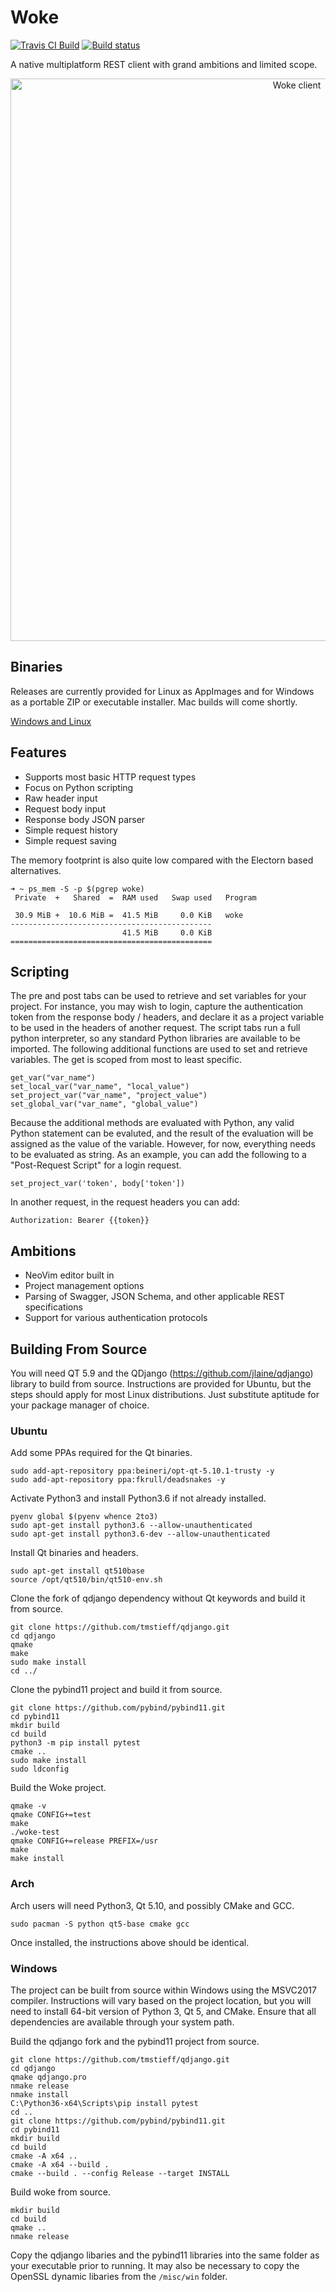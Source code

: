 # Woke
<a href="https://travis-ci.org/tmstieff/Woke"><img alt="Travis CI Build" src="https://travis-ci.org/tmstieff/Woke.svg?branch=master"></a>
[![Build status](https://ci.appveyor.com/api/projects/status/ixwvi3wi6mfosm9j/branch/master?svg=true)](https://ci.appveyor.com/project/tmstieff/woke/branch/master)



A native multiplatform REST client with grand ambitions and limited scope.

<p align="center">
  <img width="900" alt="Woke client" src="https://i.imgur.com/qBwiKJ4.png">
</p>

## Binaries
Releases are currently provided for Linux as AppImages and for Windows as a portable ZIP or executable installer. Mac builds will come shortly.

<a href="https://woke.rest/download">Windows and Linux</a>

## Features
* Supports most basic HTTP request types
* Focus on Python scripting
* Raw header input
* Request body input
* Response body JSON parser
* Simple request history
* Simple request saving

The memory footprint is also quite low compared with the Electorn based alternatives.

```
➜ ~ ps_mem -S -p $(pgrep woke)
 Private  +   Shared  =  RAM used   Swap used   Program

 30.9 MiB +  10.6 MiB =  41.5 MiB     0.0 KiB   woke
---------------------------------------------
                         41.5 MiB     0.0 KiB
=============================================
```

## Scripting

The pre and post tabs can be used to retrieve and set variables for your project. For instance, you may wish to login, capture the authentication token from the response body / headers, and declare it as a project variable to be used in the headers of another request. The script tabs run a full python interpreter, so any standard Python libraries are available to be imported. The following additional functions are used to set and retrieve variables. The get is scoped from most to least specific.

```
get_var("var_name")
set_local_var("var_name", "local_value")
set_project_var("var_name", "project_value")
set_global_var("var_name", "global_value")
```

Because the additional methods are evaluated with Python, any valid Python statement can be evaluted, and the result of the evaluation will be assigned as the value of the variable. However, for now, everything needs to be evaluated as string. As an example, you can add the following to a "Post-Request Script" for a login request.

```
set_project_var('token', body['token'])
```

In another request, in the request headers you can add:

```
Authorization: Bearer {{token}}
```

## Ambitions
* NeoVim editor built in
* Project management options
* Parsing of Swagger, JSON Schema, and other applicable REST specifications
* Support for various authentication protocols

## Building From Source
You will need QT 5.9 and the QDjango (https://github.com/jlaine/qdjango) library to build from source. Instructions are provided for Ubuntu, but the steps should apply for most Linux distributions. Just substitute aptitude for your package manager of choice.

### Ubuntu

Add some PPAs required for the Qt binaries.

```
sudo add-apt-repository ppa:beineri/opt-qt-5.10.1-trusty -y
sudo add-apt-repository ppa:fkrull/deadsnakes -y
```
Activate Python3 and install Python3.6 if not already installed.
```
pyenv global $(pyenv whence 2to3) 
sudo apt-get install python3.6 --allow-unauthenticated
sudo apt-get install python3.6-dev --allow-unauthenticated
```
Install Qt binaries and headers.
```
sudo apt-get install qt510base
source /opt/qt510/bin/qt510-env.sh
```
Clone the fork of qdjango dependency without Qt keywords and build it from source.
```
git clone https://github.com/tmstieff/qdjango.git
cd qdjango
qmake
make
sudo make install
cd ../
```
Clone the pybind11 project and build it from source.
```
git clone https://github.com/pybind/pybind11.git
cd pybind11
mkdir build
cd build
python3 -m pip install pytest
cmake ..
sudo make install
sudo ldconfig
```
Build the Woke project.
```
qmake -v
qmake CONFIG+=test
make
./woke-test
qmake CONFIG+=release PREFIX=/usr
make
make install
```

### Arch

Arch users will need Python3, Qt 5.10, and possibly CMake and GCC.
```
sudo pacman -S python qt5-base cmake gcc
```
Once installed, the instructions above should be identical.

### Windows

The project can be built from source within Windows using the MSVC2017 compiler. Instructions will vary based on the project location, but you will need to install 64-bit version of Python 3, Qt 5, and CMake. Ensure that all dependencies are available through your system path.

Build the qdjango fork and the pybind11 project from source.
```
git clone https://github.com/tmstieff/qdjango.git
cd qdjango
qmake qdjango.pro
nmake release
nmake install
C:\Python36-x64\Scripts\pip install pytest
cd ..
git clone https://github.com/pybind/pybind11.git
cd pybind11
mkdir build
cd build
cmake -A x64 ..
cmake -A x64 --build .
cmake --build . --config Release --target INSTALL
```
Build woke from source.
```
mkdir build
cd build
qmake ..
nmake release
```
Copy the qdjango libaries and the pybind11 libraries into the same folder as your executable prior to running. It may also be necessary to copy the OpenSSL dynamic libaries from the `/misc/win` folder.
